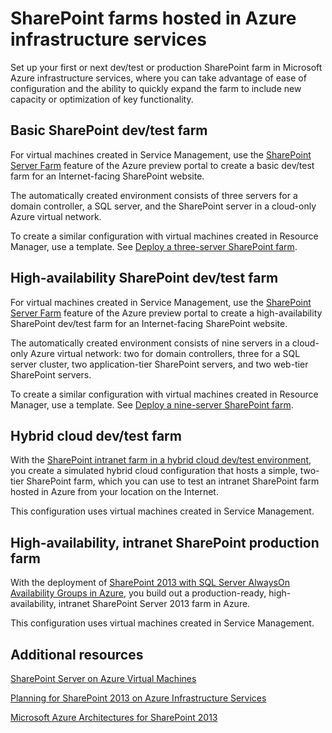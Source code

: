 <properties
	pageTitle="SharePoint Farms Hosted in Azure Infrastructure Services"
	description="Find the key articles that describe how to set up a dev/test or production SharePoint 2013 farm in Microsoft Azure infrastructure services."
	documentationCenter=""
	services="virtual-machines"
	authors="JoeDavies-MSFT"
	manager="timlt"
	editor=""
	tags="azure-service-management,azure-resource-manager"/>

<tags
	ms.service="virtual-machines"
	ms.workload="infrastructure-services"
	ms.tgt_pltfrm="vm-windows-sharepoint"
	ms.devlang="na"
	ms.topic="index-page"
	ms.date="07/07/2015"
	ms.author="josephd"/>

# SharePoint farms hosted in Azure infrastructure services

Set up your first or next dev/test or production SharePoint farm in Microsoft Azure infrastructure services, where you can take advantage of ease of configuration and the ability to quickly expand the farm to include new capacity or optimization of key functionality.

## Basic SharePoint dev/test farm

For virtual machines created in Service Management, use the [SharePoint Server Farm](virtual-machines-sharepoint-farm-azure-preview.md) feature of the Azure preview portal to create a basic dev/test farm for an Internet-facing SharePoint website.

The automatically created environment consists of three servers for a domain controller, a SQL server, and the SharePoint server in a cloud-only Azure virtual network.

To create a similar configuration with virtual machines created in Resource Manager, use a template. See [Deploy a three-server SharePoint farm](virtual-machines-workload-template-sharepoint.md#deploy-a-three-server-sharepoint-farm).

## High-availability SharePoint dev/test farm

For virtual machines created in Service Management, use the [SharePoint Server Farm](virtual-machines-sharepoint-farm-azure-preview.md) feature of the Azure preview portal to create a high-availability SharePoint dev/test farm for an Internet-facing SharePoint website.

The automatically created environment consists of nine servers in a cloud-only Azure virtual network: two for domain controllers, three for a SQL server cluster, two application-tier SharePoint servers, and two web-tier SharePoint servers.

To create a similar configuration with virtual machines created in Resource Manager, use a template. See [Deploy a nine-server SharePoint farm](virtual-machines-workload-template-sharepoint.md#deploy-a-nine-server-sharepoint-farm).

## Hybrid cloud dev/test farm

With the [SharePoint intranet farm in a hybrid cloud dev/test environment](../virtual-network/virtual-networks-setup-sharepoint-hybrid-cloud-testing.md), you create a simulated hybrid cloud configuration that hosts a simple, two-tier SharePoint farm, which you can use to test an intranet SharePoint farm hosted in Azure from your location on the Internet.

This configuration uses virtual machines created in Service Management.

## High-availability, intranet SharePoint production farm

With the deployment of [SharePoint 2013 with SQL Server AlwaysOn Availability Groups in Azure](virtual-machines-workload-intranet-sharepoint-overview.md), you build out a production-ready, high-availability, intranet SharePoint Server 2013 farm in Azure.

This configuration uses virtual machines created in Service Management.

## Additional resources

[SharePoint Server on Azure Virtual Machines](https://msdn.microsoft.com/library/dn275955.aspx)

[Planning for SharePoint 2013 on Azure Infrastructure Services](https://msdn.microsoft.com/library/dn275958.aspx)

[Microsoft Azure Architectures for SharePoint 2013](https://technet.microsoft.com/library/dn635309.aspx)
